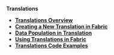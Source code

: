 <strong>Translations<strong>
<ul>

<li><a href="/articles/09_translations/01_translations_overview_and_use_cases.md">Translations Overview</a></li>
<studio><li><a href="/articles/09_translations/02_creating_a_new_translation_in_fabric.md">Creating a New Translation in Fabric</a></li></studio>
<studio><li><a href="/articles/09_translations/03_data_population_in_a_translation.md">Data Population in Translation</a></li></studio>
<studio><li><a href="/articles/09_translations/04_using_translations_in_fabric.md">Using Translations in Fabric</a></li></studio>
<studio><li><a href="/articles/09_translations/05_translations_code_examples.md">Translations Code Examples</a></li></studio>

